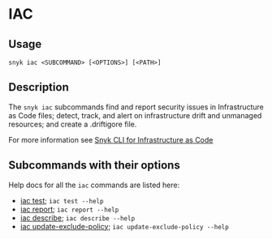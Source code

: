 # IAC

## Usage

`snyk iac <SUBCOMMAND> [<OPTIONS>] [<PATH>]`

## Description

The `snyk iac` subcommands find and report security issues in Infrastructure as Code files; detect, track, and alert on infrastructure drift and unmanaged resources;  and create a .driftigore file.

For more information see [Snyk CLI for Infrastructure as Code](https://docs.snyk.io/products/snyk-infrastructure-as-code/snyk-cli-for-infrastructure-as-code)

## Subcommands with their options

Help docs for all the `iac` commands are listed here:

* [iac test](iac-test.md); `iac test --help`
* [iac report](iac-report.md); `iac report --help`
* [iac describe](iac-describe.md); `iac describe --help`
* [iac update-exclude-policy](iac-update-exclude-policy.md); `iac update-exclude-policy --help`

